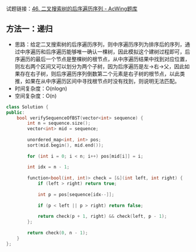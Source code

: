 试题链接：[46. 二叉搜索树的后序遍历序列 - AcWing题库](https://www.acwing.com/problem/content/description/44/)

## 方法一：递归

- 思路：给定二叉搜索树的后序遍历序列，则中序遍历序列为排序后的序列，通过中序遍历和后序遍历能够唯一确认一棵树，因此模拟这个建树过程即可，后序遍历的最后一个节点是整棵树的根节点，从中序遍历结果中找到对应位置，则左右两个区间又可以划分为两个子树，因为后序遍历是左->右->父，因此如果存在右子树，则后序遍历序列倒数第二个元素是右子树的根节点，以此类推，如果在从中序遍历区间中寻找根节点时没有找到，则说明无法匹配。
- 时间复杂度：O(nlogn)
- 空间复杂度：O(n)

```cpp
class Solution {
public:
    bool verifySequenceOfBST(vector<int> sequence) {
        int n = sequence.size();
        vector<int> mid = sequence;
        
        unordered_map<int, int> pos;
        sort(mid.begin(), mid.end());
        
        for (int i = 0; i < n; i++) pos[mid[i]] = i;
        
        int idx = n - 1;
        
        function<bool(int, int)> check = [&](int left, int right) {
            if (left > right) return true;
            
            int p = pos[sequence[idx--]];
            
            if (p < left || p > right) return false;
            
            return check(p + 1, right) && check(left, p - 1);
        };
        
        return check(0, n - 1);
    }
};
```
